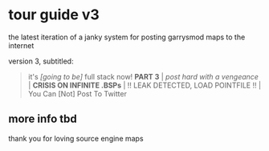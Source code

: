 # tour guide v3
the latest iteration of a janky system for posting garrysmod maps to the internet

version 3, subtitled:

>it's *[going to be]* full stack now! **PART 3** | *post hard with a vengeance* | **CRISIS ON INFINITE .BSPs** | !! LEAK DETECTED, LOAD POINTFILE !! | You Can [Not] Post To Twitter


## more info tbd

thank you for loving source engine maps